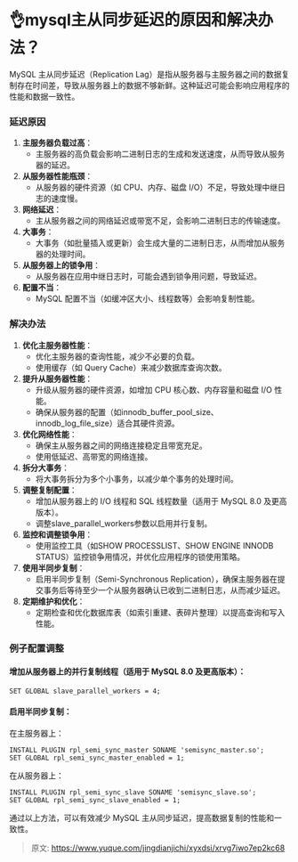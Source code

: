 # 👌mysql主从同步延迟的原因和解决办法？

MySQL 主从同步延迟（Replication Lag）是指从服务器与主服务器之间的数据复制存在时间差，导致从服务器上的数据不够新鲜。这种延迟可能会影响应用程序的性能和数据一致性。

### 延迟原因
1. **主服务器负载过高**：
    - 主服务器的高负载会影响二进制日志的生成和发送速度，从而导致从服务器的延迟。
2. **从服务器性能瓶颈**：
    - 从服务器的硬件资源（如 CPU、内存、磁盘 I/O）不足，导致处理中继日志的速度慢。
3. **网络延迟**：
    - 主从服务器之间的网络延迟或带宽不足，会影响二进制日志的传输速度。
4. **大事务**：
    - 大事务（如批量插入或更新）会生成大量的二进制日志，从而增加从服务器的处理时间。
5. **从服务器上的锁争用**：
    - 从服务器在应用中继日志时，可能会遇到锁争用问题，导致延迟。
6. **配置不当**：
    - MySQL 配置不当（如缓冲区大小、线程数等）会影响复制性能。

### 解决办法
1. **优化主服务器性能**：
    - 优化主服务器的查询性能，减少不必要的负载。
    - 使用缓存（如 Query Cache）来减少数据库查询次数。
2. **提升从服务器性能**：
    - 升级从服务器的硬件资源，如增加 CPU 核心数、内存容量和磁盘 I/O 性能。
    - 确保从服务器的配置（如innodb_buffer_pool_size、innodb_log_file_size）适合其硬件资源。
3. **优化网络性能**：
    - 确保主从服务器之间的网络连接稳定且带宽充足。
    - 使用低延迟、高带宽的网络连接。
4. **拆分大事务**：
    - 将大事务拆分为多个小事务，以减少单个事务的处理时间。
5. **调整复制配置**：
    - 增加从服务器上的 I/O 线程和 SQL 线程数量（适用于 MySQL 8.0 及更高版本）。
    - 调整slave_parallel_workers参数以启用并行复制。
6. **监控和调整锁争用**：
    - 使用监控工具（如SHOW PROCESSLIST、SHOW ENGINE INNODB STATUS）监控锁争用情况，并优化应用程序的锁使用策略。
7. **使用半同步复制**：
    - 启用半同步复制（Semi-Synchronous Replication），确保主服务器在提交事务后等待至少一个从服务器确认已收到二进制日志，从而减少延迟。
8. **定期维护和优化**：
    - 定期检查和优化数据库表（如索引重建、表碎片整理）以提高查询和写入性能。

### 例子配置调整
#### 增加从服务器上的并行复制线程（适用于 MySQL 8.0 及更高版本）：
```plain
SET GLOBAL slave_parallel_workers = 4;
```

#### 启用半同步复制：
在主服务器上：

```plain
INSTALL PLUGIN rpl_semi_sync_master SONAME 'semisync_master.so';
SET GLOBAL rpl_semi_sync_master_enabled = 1;
```

在从服务器上：

```plain
INSTALL PLUGIN rpl_semi_sync_slave SONAME 'semisync_slave.so';
SET GLOBAL rpl_semi_sync_slave_enabled = 1;
```

通过以上方法，可以有效减少 MySQL 主从同步延迟，提高数据复制的性能和一致性。



> 原文: <https://www.yuque.com/jingdianjichi/xyxdsi/xrvg7iwo7ep2kc68>